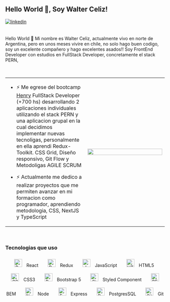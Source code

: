 ## Hello World 👋, Soy Walter Celiz!  
  
<a href="https://linkedin.com/in/walter-celiz" target="_blank">
<img src=https://img.shields.io/badge/linkedin-%231E77B5.svg?&style=for-the-badge&logo=linkedin&logoColor=white alt=linkedin style="margin-bottom: 5px;" />
</a>  
  
<br/> 
<br/>  


Hello World 👋 Mi nombre es Walter Celiz, actualmente vivo en norte de Argentina, pero en unos meses vivire en chile,  no solo hago buen codigo, soy un excelente compañero y hago excelentes asados!!
Soy FrontEnd Developer con estudios en FullStack Developer, concretamente el stack PERN,   
  

<br/>  

<table><tr><td valign="top" width="50%">

- ⚡ Me egrese del bootcamp [Henry](https://www.soyhenry.com/) FullStack Developer (+700 hs) desarrollando 2 aplicaciones  individuales utilizando el stack PERN y una aplicacion grupal en la cual decidimos implementar nuevas tecnoligas, personalmente en ella aprendi Redux-Toolkit. CSS Grid, Diseño responsivo, Git Flow y Metodoligas AGILE SCRUM   
  

- ⚡ Actualmente me dedico a realizar proyectos que me permiten avanzar en mi formacion como programador, aprendiendo metodologia, CSS, NextJS y TypeScript  


</td><td valign="center" width="50%">

<div align="center">
<img src="https://gifdb.com/images/high/animated-programmer-guy-coding-790a0bs8e8thpisg.gif" align="center" style="width: 100%" />
</div>  


</td></tr></table>  

<br/>  



### Tecnologias que uso  
<div align="center">  
  <p align="center">
            <a href="https://reactjs.org/" target="_blank"><img style="margin: 10px"
                    src="https://profilinator.rishav.dev/skills-assets/react-original-wordmark.svg" alt="React"
                    height="25" /></a>
            React &nbsp;&nbsp;&nbsp;
            <a href="https://redux.js.org/" target="_blank"><img style="margin: 10px"
                    src="https://profilinator.rishav.dev/skills-assets/redux-original.svg" alt="Redux"
                    height="25" /></a>
            Redux &nbsp;&nbsp;&nbsp;
            <a href="https://www.javascript.com/" target="_blank"><img style="margin: 10px"
                    src="https://profilinator.rishav.dev/skills-assets/javascript-original.svg" alt="JavaScript"
                    height="25" /></a>
            JavaScript &nbsp;&nbsp;&nbsp;
            <a href="https://en.wikipedia.org/wiki/HTML5" target="_blank"><img style="margin: 10px"
                    src="https://profilinator.rishav.dev/skills-assets/html5-original-wordmark.svg" alt="HTML5"
                    height="25" /></a>
            HTML5 &nbsp;&nbsp;&nbsp;
            <a href="https://www.w3schools.com/css/" target="_blank"><img style="margin: 10px"
                    src="https://profilinator.rishav.dev/skills-assets/css3-original-wordmark.svg" alt="CSS3"
                    height="25" /></a>
            CSS3 &nbsp;&nbsp;&nbsp;
            <a href="https://getbootstrap.com/doc/" target="_blank"><img style="margin: 10px"
                    src="https://profilinator.rishav.dev/skills-assets/bootstrap-plain.svg" alt="Bootstrap"
                    height="25" /></a>
            Bootstrap 5 &nbsp;&nbsp;&nbsp;
            <a href="https://styled-components.com/" target="_blank"><img style="margin: 10px"
                    src="https://profilinator.rishav.dev/skills-assets/styled-components.png" alt="Styled Components"
                    height="25" /></a>
            Styled Component &nbsp;&nbsp;&nbsp;
            <a href="http://getbem.com/" target="_blank"><img style="margin: 10px"
                    src="https://profilinator.rishav.dev/skills-assets/bem.svg" alt="BEM" height="25" /></a>
            BEM &nbsp;&nbsp;&nbsp;
            <a href="https://nodejs.org/" target="_blank"><img style="margin: 10px"
                    src="https://profilinator.rishav.dev/skills-assets/nodejs-original-wordmark.svg" alt="Node.js"
                    height="25" /></a>
            Node &nbsp;&nbsp;&nbsp;
            <a href="https://expressjs.com/" target="_blank"><img style="margin: 10px"
                    src="https://profilinator.rishav.dev/skills-assets/express-original-wordmark.svg" alt="Express.js"
                    height="25" /></a>
            Express &nbsp;&nbsp;&nbsp;
            <a href="https://www.postgresql.org/" target="_blank"><img style="margin: 10px"
                    src="https://profilinator.rishav.dev/skills-assets/postgresql-original-wordmark.svg"
                    alt="PostgreSQL" height="25" /></a>
            PostgresSQL &nbsp;&nbsp;&nbsp;
            <a href="https://github.com/" target="_blank"><img style="margin: 10px"
                    src="https://profilinator.rishav.dev/skills-assets/git-scm-icon.svg" alt="Git" height="25" /></a>
            Git &nbsp;&nbsp;&nbsp;
        </p>
</div>  

<br/>  


